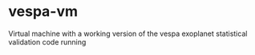 # vespa-vm
Virtual machine with a working version of the vespa exoplanet statistical validation code running
